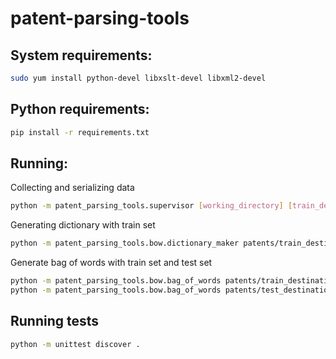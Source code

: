 patent-parsing-tools
====================

## System requirements:

```Bash
sudo yum install python-devel libxslt-devel libxml2-devel
```

## Python requirements:

```Bash
pip install -r requirements.txt
```

## Running:

Collecting and serializing data

```Bash
python -m patent_parsing_tools.supervisor [working_directory] [train_destination] [test_destination] [year_from] [year_to]
```

Generating dictionary with train set

```Bash
python -m patent_parsing_tools.bow.dictionary_maker patents/train_destination 1000000000 4096 dictionary.txt
```

Generate bag of words with train set and test set

```Bash
python -m patent_parsing_tools.bow.bag_of_words patents/train_destination patents/final_dataset_train dictionary.txt 1048576
python -m patent_parsing_tools.bow.bag_of_words patents/test_destination patents/final_dataset_test dictionary.txt 1048576
```

## Running tests

```Bash
python -m unittest discover .
```

